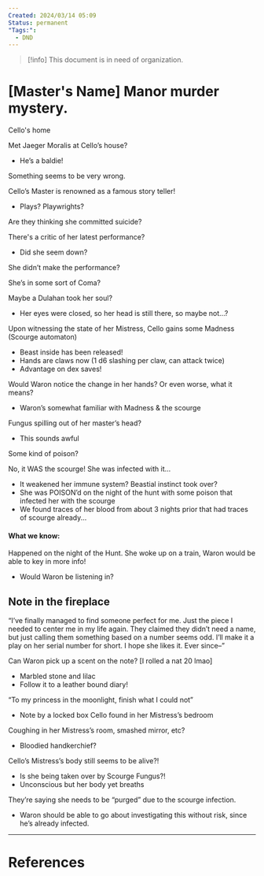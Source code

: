 ```yaml
---
Created: 2024/03/14 05:09
Status: permanent
"Tags:":
  - DND
---
```

> [!info] This document is in need of organization.
# [Master's Name] Manor murder mystery.
Cello's home

Met Jaeger Moralis at Cello’s house?

- He’s a baldie!
    

Something seems to be very wrong.

  

Cello’s Master is renowned as a famous story teller!

- Plays? Playwrights?
    

Are they thinking she committed suicide?

There's a critic of her latest performance?

- Did she seem down?
    

She didn’t make the performance?

  

She’s in some sort of Coma?

Maybe a Dulahan took her soul?

- Her eyes were closed, so her head is still there, so maybe not…?
    



Upon witnessing the state of her Mistress, Cello gains some Madness (Scourge automaton)
- Beast inside has been released!
- Hands are claws now (1 d6 slashing per claw, can attack twice)
- Advantage on dex saves!  

Would Waron notice the change in her hands? Or even worse, what it means?
- Waron’s somewhat familiar with Madness & the scourge  

Fungus spilling out of her master’s head? 

- This sounds awful

Some kind of poison?

No, it WAS the scourge! She was infected with it…

- It weakened her immune system? Beastial instinct took over?
- She was POISON’d on the night of the hunt with some poison that infected her with the scourge
- We found traces of her blood from about 3 nights prior that had traces of scourge already...


#### What we know:
Happened on the night of the Hunt.
She woke up on a train, Waron would be able to key in more info!
- Would Waron be listening in?

## Note in the fireplace

“I’ve finally managed to find someone perfect for me. Just the piece I needed to center me in my life again. They claimed they didn’t need a name, but just calling them something based on a number seems odd. I’ll make it a play on her serial number for short. I hope she likes it. Ever since–”

Can Waron pick up a scent on the note? [I rolled a nat 20 lmao]
- Marbled stone and lilac
- Follow it to a leather bound diary!
    
“To my princess in the moonlight, finish what I could not”
- Note by a locked box Cello found in her Mistress’s bedroom

Coughing in her Mistress’s room, smashed mirror, etc? 
- Bloodied handkerchief?

Cello’s Mistress’s body still seems to be alive?!
- Is she being taken over by Scourge Fungus?!
- Unconscious but her body yet breaths

They’re saying she needs to be “purged” due to the scourge infection.
- Waron should be able to go about investigating this without risk, since he’s already infected.


---
# References
